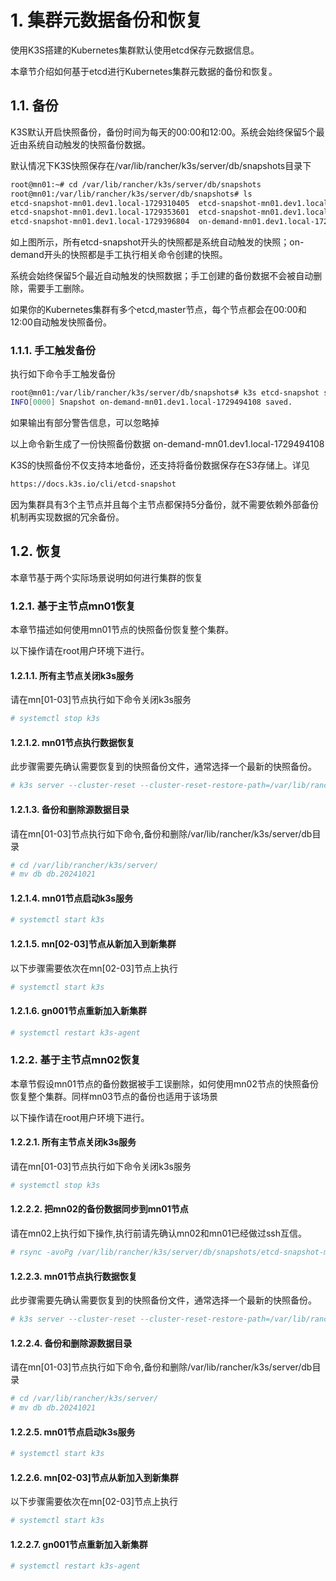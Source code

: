 # 1. 集群元数据备份和恢复

使用K3S搭建的Kubernetes集群默认使用etcd保存元数据信息。

本章节介绍如何基于etcd进行Kubernetes集群元数据的备份和恢复。

## 1.1. 备份

K3S默认开启快照备份，备份时间为每天的00:00和12:00。系统会始终保留5个最近由系统自动触发的快照备份数据。

默认情况下K3S快照保存在/var/lib/rancher/k3s/server/db/snapshots目录下

```bash
root@mn01:~# cd /var/lib/rancher/k3s/server/db/snapshots
root@mn01:/var/lib/rancher/k3s/server/db/snapshots# ls
etcd-snapshot-mn01.dev1.local-1729310405  etcd-snapshot-mn01.dev1.local-1729440002  on-demand-mn01.dev1.local-1729149615
etcd-snapshot-mn01.dev1.local-1729353601  etcd-snapshot-mn01.dev1.local-1729483202  on-demand-mn01.dev1.local-1729150013
etcd-snapshot-mn01.dev1.local-1729396804  on-demand-mn01.dev1.local-1729149154
```

如上图所示，所有etcd-snapshot开头的快照都是系统自动触发的快照；on-demand开头的快照都是手工执行相关命令创建的快照。

系统会始终保留5个最近自动触发的快照数据；手工创建的备份数据不会被自动删除，需要手工删除。

如果你的Kubernetes集群有多个etcd,master节点，每个节点都会在00:00和12:00自动触发快照备份。

### 1.1.1. 手工触发备份

执行如下命令手工触发备份

```bash
root@mn01:/var/lib/rancher/k3s/server/db/snapshots# k3s etcd-snapshot save
INFO[0000] Snapshot on-demand-mn01.dev1.local-1729494108 saved.
```

如果输出有部分警告信息，可以忽略掉

以上命令新生成了一份快照备份数据 on-demand-mn01.dev1.local-1729494108

K3S的快照备份不仅支持本地备份，还支持将备份数据保存在S3存储上。详见

```html
https://docs.k3s.io/cli/etcd-snapshot
```

因为集群具有3个主节点并且每个主节点都保持5分备份，就不需要依赖外部备份机制再实现数据的冗余备份。

## 1.2. 恢复

本章节基于两个实际场景说明如何进行集群的恢复

### 1.2.1. 基于主节点mn01恢复

本章节描述如何使用mn01节点的快照备份恢复整个集群。

以下操作请在root用户环境下进行。

#### 1.2.1.1. 所有主节点关闭k3s服务

请在mn[01-03]节点执行如下命令关闭k3s服务

```bash
# systemctl stop k3s
```

#### 1.2.1.2. mn01节点执行数据恢复

此步骤需要先确认需要恢复到的快照备份文件，通常选择一个最新的快照备份。

```bash
# k3s server --cluster-reset --cluster-reset-restore-path=/var/lib/rancher/k3s/server/db/snapshots/etcd-snapshot-mn01.dev1.local-1729483202
```

#### 1.2.1.3. 备份和删除源数据目录

请在mn[01-03]节点执行如下命令,备份和删除/var/lib/rancher/k3s/server/db目录

```bash
# cd /var/lib/rancher/k3s/server/
# mv db db.20241021
```

#### 1.2.1.4. mn01节点启动k3s服务

```bash
# systemctl start k3s
```

#### 1.2.1.5. mn[02-03]节点从新加入到新集群

以下步骤需要依次在mn[02-03]节点上执行

```bash
# systemctl start k3s
```

#### 1.2.1.6. gn001节点重新加入新集群

```bash
# systemctl restart k3s-agent
```

### 1.2.2. 基于主节点mn02恢复

本章节假设mn01节点的备份数据被手工误删除，如何使用mn02节点的快照备份恢复整个集群。同样mn03节点的备份也适用于该场景

以下操作请在root用户环境下进行。

#### 1.2.2.1. 所有主节点关闭k3s服务

请在mn[01-03]节点执行如下命令关闭k3s服务

```bash
# systemctl stop k3s
```

#### 1.2.2.2. 把mn02的备份数据同步到mn01节点

请在mn02上执行如下操作,执行前请先确认mn02和mn01已经做过ssh互信。

```bash
# rsync -avoPg /var/lib/rancher/k3s/server/db/snapshots/etcd-snapshot-mn01.dev1.local-1729483202 mn01:/tmp/etcd-snapshot-mn01.dev1.local-1729483202
```

#### 1.2.2.3. mn01节点执行数据恢复

此步骤需要先确认需要恢复到的快照备份文件，通常选择一个最新的快照备份。

```bash
# k3s server --cluster-reset --cluster-reset-restore-path=/var/lib/rancher/k3s/server/db/snapshots/etcd-snapshot-mn01.dev1.local-1729483202
```

#### 1.2.2.4. 备份和删除源数据目录

请在mn[01-03]节点执行如下命令,备份和删除/var/lib/rancher/k3s/server/db目录

```bash
# cd /var/lib/rancher/k3s/server/
# mv db db.20241021
```

#### 1.2.2.5. mn01节点启动k3s服务

```bash
# systemctl start k3s
```

#### 1.2.2.6. mn[02-03]节点从新加入到新集群

以下步骤需要依次在mn[02-03]节点上执行

```bash
# systemctl start k3s
```

#### 1.2.2.7. gn001节点重新加入新集群

```bash
# systemctl restart k3s-agent
```
